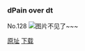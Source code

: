### dPain over dt
No.128
![图片不见了~~~](https://imgs.xkcd.com/comics/dPain_over_dt.png)

[原址](https://xkcd.com//128) [下载](https://imgs.xkcd.com/comics/dPain_over_dt.png)

